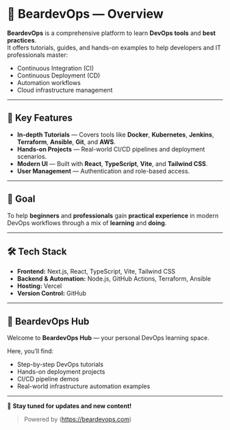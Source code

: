 # 🧭 BeardevOps — Overview

**BeardevOps** is a comprehensive platform to learn **DevOps tools** and **best practices**.  
It offers tutorials, guides, and hands-on examples to help developers and IT professionals master:  

- Continuous Integration (CI)  
- Continuous Deployment (CD)  
- Automation workflows  
- Cloud infrastructure management  

---

## 📌 Key Features

- **In-depth Tutorials** — Covers tools like **Docker**, **Kubernetes**, **Jenkins**, **Terraform**, **Ansible**, **Git**, and **AWS**.  
- **Hands-on Projects** — Real-world CI/CD pipelines and deployment scenarios.  
- **Modern UI** — Built with **React**, **TypeScript**, **Vite**, and **Tailwind CSS**.  
- **User Management** — Authentication and role-based access.  

---

## 🎯 Goal

To help **beginners** and **professionals** gain **practical experience** in modern DevOps workflows through a mix of **learning** and **doing**.  

---

## 🛠️ Tech Stack

- **Frontend:** Next.js, React, TypeScript, Vite, Tailwind CSS  
- **Backend & Automation:** Node.js, GitHub Actions, Terraform, Ansible  
- **Hosting:** Vercel  
- **Version Control:** GitHub  

---

## 📍 BeardevOps Hub

Welcome to **BeardevOps Hub** — your personal DevOps learning space.  

Here, you’ll find:  

- Step-by-step DevOps tutorials  
- Hands-on deployment projects  
- CI/CD pipeline demos  
- Real-world infrastructure automation examples  

---

🚀 **Stay tuned for updates and new content!**  
> Powered by (https://beardevops.com)

